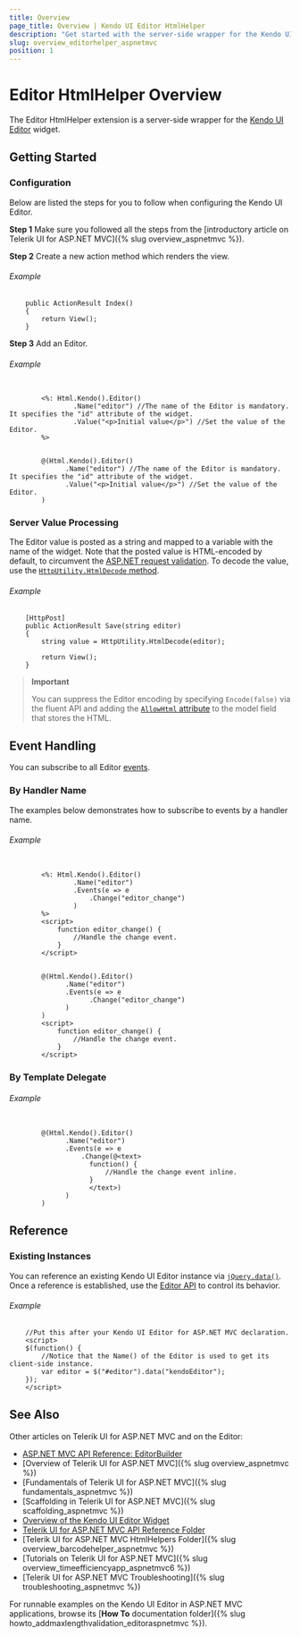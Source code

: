 ```yaml
---
title: Overview
page_title: Overview | Kendo UI Editor HtmlHelper
description: "Get started with the server-side wrapper for the Kendo UI Editor widget for ASP.NET MVC."
slug: overview_editorhelper_aspnetmvc
position: 1
---
```


# Editor HtmlHelper Overview

The Editor HtmlHelper extension is a server-side wrapper for the [Kendo UI Editor](https://demos.telerik.com/kendo-ui/editor/index) widget.

## Getting Started

### Configuration

Below are listed the steps for you to follow when configuring the Kendo UI Editor.

**Step 1** Make sure you followed all the steps from the [introductory article on Telerik UI for ASP.NET MVC]({% slug overview_aspnetmvc %}).

**Step 2** Create a new action method which renders the view.

###### Example

        public ActionResult Index()
        {
            return View();
        }

**Step 3** Add an Editor.

###### Example

```tab-ASPX

        <%: Html.Kendo().Editor()
                .Name("editor") //The name of the Editor is mandatory. It specifies the "id" attribute of the widget.
                .Value("<p>Initial value</p>") //Set the value of the Editor.
        %>
```
```tab-Razor

        @(Html.Kendo().Editor()
              .Name("editor") //The name of the Editor is mandatory. It specifies the "id" attribute of the widget.
              .Value("<p>Initial value</p>") //Set the value of the Editor.
        )
```

### Server Value Processing

The Editor value is posted as a string and mapped to a variable with the name of the widget. Note that the posted value is HTML-encoded by default, to circumvent the [ASP.NET request validation](http://msdn.microsoft.com/en-us/library/hh882339.aspx). To decode the value, use the [`HttpUtility.HtmlDecode` method](http://msdn.microsoft.com/en-us/library/7c5fyk1k.aspx).

###### Example

        [HttpPost]
        public ActionResult Save(string editor)
        {
            string value = HttpUtility.HtmlDecode(editor);

            return View();
        }

> **Important**  
>
> You can suppress the Editor encoding by specifying `Encode(false)` via the fluent API and adding the [`AllowHtml` attribute](http://msdn.microsoft.com/en-us/library/system.web.mvc.allowhtmlattribute(v=vs.118).aspx) to the model field that stores the HTML.

## Event Handling

You can subscribe to all Editor [events](../../../kendo-ui/api/javascript/ui/editor#events).

### By Handler Name

The examples below demonstrates how to subscribe to events by a handler name.

###### Example

```tab-ASPX

        <%: Html.Kendo().Editor()
                .Name("editor")
                .Events(e => e
                    .Change("editor_change")
                )
        %>
        <script>
            function editor_change() {
                //Handle the change event.
            }
        </script>
```
```tab-Razor

        @(Html.Kendo().Editor()
              .Name("editor")
              .Events(e => e
                    .Change("editor_change")
              )
        )
        <script>
            function editor_change() {
                //Handle the change event.
            }
        </script>
```

### By Template Delegate

###### Example

```tab-Razor

        @(Html.Kendo().Editor()
              .Name("editor")
              .Events(e => e
                  .Change(@<text>
                    function() {
                        //Handle the change event inline.
                    }
                    </text>)
              )
        )
```

## Reference

### Existing Instances

You can reference an existing Kendo UI Editor instance via [`jQuery.data()`](http://api.jquery.com/jQuery.data/). Once a reference is established, use the [Editor API](../../../kendo-ui/api/javascript/ui/editor#methods) to control its behavior.

###### Example

        //Put this after your Kendo UI Editor for ASP.NET MVC declaration.
        <script>
        $(function() {
            //Notice that the Name() of the Editor is used to get its client-side instance.
            var editor = $("#editor").data("kendoEditor");
        });
        </script>

## See Also

Other articles on Telerik UI for ASP.NET MVC and on the Editor:

* [ASP.NET MVC API Reference: EditorBuilder](/api/Kendo.Mvc.UI.Fluent/EditorBuilder)
* [Overview of Telerik UI for ASP.NET MVC]({% slug overview_aspnetmvc %})
* [Fundamentals of Telerik UI for ASP.NET MVC]({% slug fundamentals_aspnetmvc %})
* [Scaffolding in Telerik UI for ASP.NET MVC]({% slug scaffolding_aspnetmvc %})
* [Overview of the Kendo UI Editor Widget](http://docs.telerik.com/kendo-ui/controls/editors/editor/overview)
* [Telerik UI for ASP.NET MVC API Reference Folder](/api/Kendo.Mvc/AggregateFunction)
* [Telerik UI for ASP.NET MVC HtmlHelpers Folder]({% slug overview_barcodehelper_aspnetmvc %})
* [Tutorials on Telerik UI for ASP.NET MVC]({% slug overview_timeefficiencyapp_aspnetmvc6 %})
* [Telerik UI for ASP.NET MVC Troubleshooting]({% slug troubleshooting_aspnetmvc %})

For runnable examples on the Kendo UI Editor in ASP.NET MVC applications, browse its [**How To** documentation folder]({% slug howto_addmaxlengthvalidation_editoraspnetmvc %}).
